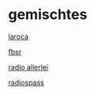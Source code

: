 # gemischtes

[laroca](http://laroca.stream.laut.fm/laroca)

[fbsr](http://fbsr.stream.laut.fm/fbsr)

[radio allerlei](http://radio-allerlei.stream.laut.fm/radio-allerlei)

[radiospass](http://radiospass.stream.laut.fm/radiospass)

